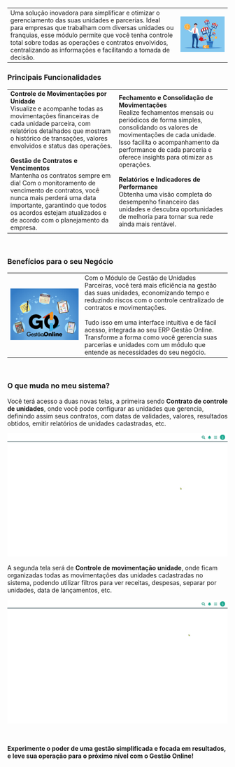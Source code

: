 
| | |
|-|-|
|Uma solução inovadora para simplificar e otimizar o gerenciamento das suas unidades e parcerias. Ideal para empresas que trabalham com diversas unidades ou franquias, esse módulo permite que você tenha controle total sobre todas as operações e contratos envolvidos, centralizando as informações e facilitando a tomada de decisão. |![](https://github.com/Gestao-Online/public-docs/blob/93db526bb8d770a0b27b349a8bc2c4658300b5e7/erp-v2/marketplace/extensions/br.com.gestao-online.module.gestao-multi-unidade-parceira/assets/modulo_gestao-multi-unidade-parceira_01.png?raw=true) |

### Principais Funcionalidades

| | |
|-|-|
|**Controle de Movimentações por Unidade**<br>Visualize e acompanhe todas as movimentações financeiras de cada unidade parceira, com relatórios detalhados que mostram o histórico de transações, valores envolvidos e status das operações.<br><br>**Gestão de Contratos e Vencimentos**<br>Mantenha os contratos sempre em dia! Com o monitoramento de vencimento de contratos, você nunca mais perderá uma data importante, garantindo que todos os acordos estejam atualizados e de acordo com o planejamento da empresa. |**Fechamento e Consolidação de Movimentações**<br>Realize fechamentos mensais ou periódicos de forma simples, consolidando os valores de movimentações de cada unidade. Isso facilita o acompanhamento da performance de cada parceria e oferece insights para otimizar as operações.<br><br>**Relatórios e Indicadores de Performance**<br>Obtenha uma visão completa do desempenho financeiro das unidades e descubra oportunidades de melhoria para tornar sua rede ainda mais rentável. |

<br>

### Benefícios para o seu Negócio

| | |
|-|-|
|![](https://github.com/Gestao-Online/public-docs/blob/93db526bb8d770a0b27b349a8bc2c4658300b5e7/erp-v2/marketplace/extensions/br.com.gestao-online.module.gestao-multi-unidade-parceira/assets/modulo_gestao-multi-unidade-parceria_02.png?raw=true) |Com o Módulo de Gestão de Unidades Parceiras, você terá mais eficiência na gestão das suas unidades, economizando tempo e reduzindo riscos com o controle centralizado de contratos e movimentações.<br><br>Tudo isso em uma interface intuitiva e de fácil acesso, integrada ao seu ERP Gestão Online. Transforme a forma como você gerencia suas parcerias e unidades com um módulo que entende as necessidades do seu negócio. |

<br>

### O que muda no meu sistema?

Você terá acesso a duas novas telas, a primeira sendo **Contrato de controle de unidades**, onde você pode configurar as unidades que gerencia, definindo assim seus contratos, com datas de validades, valores, resultados obtidos, emitir relatórios de unidades cadastradas, etc.

![](https://github.com/Gestao-Online/public-docs/blob/2dc39b7967e58987f0b940a5d2af605da40ffbcc/erp-v2/marketplace/extensions/br.com.gestao-online.module.gestao-multi-unidade-parceira/assets/modulo_gestao-multi-unidade-parceiras_03.gif?raw=true)

A segunda tela será de **Controle de movimentação unidade**, onde ficam organizadas todas as movimentações das unidades cadastradas no sistema, podendo utilizar filtros para ver receitas, despesas, separar por unidades, data de lançamentos, etc.

![](https://github.com/Gestao-Online/public-docs/blob/2dc39b7967e58987f0b940a5d2af605da40ffbcc/erp-v2/marketplace/extensions/br.com.gestao-online.module.gestao-multi-unidade-parceira/assets/modulo_gestao-multi-unidade-parceiras_04.gif?raw=true)

<br>

**Experimente o poder de uma gestão simplificada e focada em resultados, e leve sua operação para o próximo nível com o Gestão Online!**
